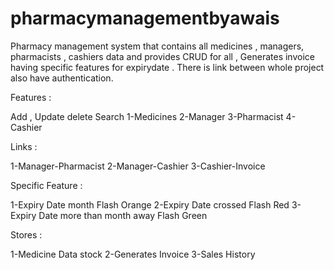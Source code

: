 # pharmacymanagementbyawais
Pharmacy management system that contains all medicines , managers, pharmacists , cashiers data and provides CRUD for all , Generates invoice having specific features  for expirydate . There is link between whole project also have authentication.

Features :

Add , Update delete Search 
1-Medicines
2-Manager
3-Pharmacist
4-Cashier 

Links :

1-Manager-Pharmacist
2-Manager-Cashier
3-Cashier-Invoice

Specific Feature :

1-Expiry Date month
Flash Orange
2-Expiry Date crossed
Flash Red
3-Expiry Date more than month away
Flash Green

Stores :

1-Medicine Data stock
2-Generates Invoice
3-Sales History
